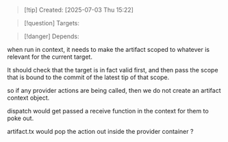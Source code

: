 
>[!tip] Created: [2025-07-03 Thu 15:22]

>[!question] Targets: 

>[!danger] Depends: 

when run in context, it needs to make the artifact scoped to whatever is relevant for the current target.

It should check that the target is in fact valid first, and then pass the scope that is bound to the commit of the latest tip of that scope.

so if any provider actions are being called, then we do not create an artifact context object.

dispatch would get passed a receive function in the context for them to poke out.

artifact.tx would pop the action out inside the provider container ?